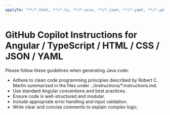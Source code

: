 ```yaml
---
applyTo: "**/*.html, **/*.ts, **/*.scss, **/*.json, **/*.yaml, **/*.yml"
---
```

# GitHub Copilot Instructions for Angular / TypeScript / HTML / CSS / JSON / YAML

Please follow these guidelines when generating Java code:
- Adhere to clean code programming principles described by Robert C. Martin summarized in the files under ../instructions/*.instructions.md.
- Use standard Angular conventions and best practices.
- Ensure code is well-structured and modular.
- Include appropriate error handling and input validation.
- Write clear and concise comments to explain complex logic.
